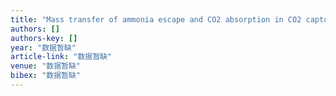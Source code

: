 ```yaml
---
title: "Mass transfer of ammonia escape and CO2 absorption in CO2 capture using ammonia solution in bubbling reactor"
authors: []
authors-key: []
year: "数据暂缺"
article-link: "数据暂缺"
venue: "数据暂缺"
bibex: "数据暂缺"
---
```

